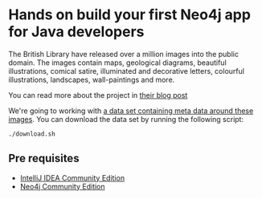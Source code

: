 # Hands on build your first Neo4j app for Java developers

The British Library have released over a million images into the public domain. The images contain maps, geological diagrams, beautiful illustrations, comical satire, illuminated and decorative letters, colourful illustrations, landscapes, wall-paintings and more.

You can read more about the project in [their blog post](http://britishlibrary.typepad.co.uk/digital-scholarship/2013/12/a-million-first-steps.html)

We're going to working with [a data set containing meta data around these images](https://github.com/BL-Labs/imagedirectory). You can download the data set by running the following script:

````
./download.sh
````

## Pre requisites

* [IntelliJ IDEA Community Edition](http://www.jetbrains.com/idea/download/)
* [Neo4j Community Edition](http://www.neo4j.org/download)